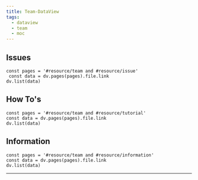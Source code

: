 ```yaml
---
title: Team-DataView
tags:
  - dataview
  - team
  - moc
---
```


## Issues

```dataviewjs
const pages = '#resource/team and #resource/issue'
 const data = dv.pages(pages).file.link
dv.list(data)
```

## How To's
```dataviewjs
const pages = '#resource/team and #resource/tutorial'
const data = dv.pages(pages).file.link
dv.list(data)
```

## Information
```dataviewjs
const pages = '#resource/team and #resource/information'
const data = dv.pages(pages).file.link
dv.list(data)
```
---
